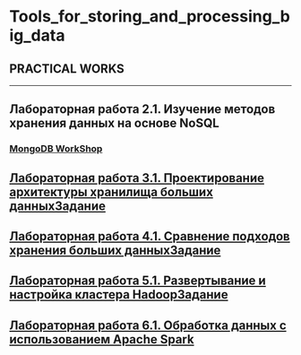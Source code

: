 # Tools_for_storing_and_processing_big_data

## PRACTICAL WORKS 
-------------------------------------------------------------------------------------

## **Лабораторная работа 2.1. Изучение методов хранения данных на основе NoSQL**

  ### [MongoDB WorkShop]()

## [**Лабораторная работа 3.1. Проектирование архитектуры хранилища больших данныхЗадание**]()

## [**Лабораторная работа 4.1. Сравнение подходов хранения больших данныхЗадание**]()

## [**Лабораторная работа 5.1. Развертывание и настройка кластера HadoopЗадание**]()

## [**Лабораторная работа 6.1. Обработка данных с использованием Apache Spark**]()
